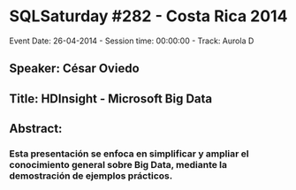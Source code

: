 # SQLSaturday #282 - Costa Rica 2014
Event Date: 26-04-2014 - Session time: 00:00:00 - Track: Aurola D
## Speaker: César Oviedo
## Title: HDInsight - Microsoft Big Data 
## Abstract:
### Esta presentación se enfoca en simplificar y ampliar el conocimiento general sobre Big Data, mediante la demostración de ejemplos prácticos.
